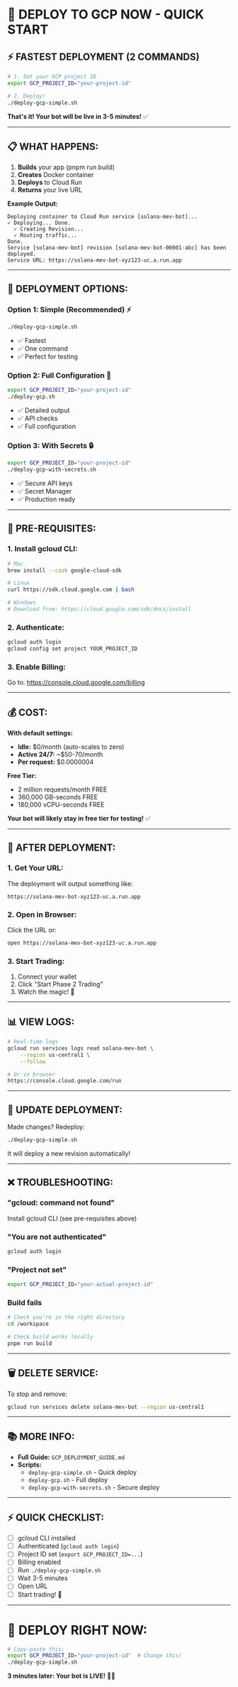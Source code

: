 # 🚀 DEPLOY TO GCP NOW - QUICK START

## ⚡ **FASTEST DEPLOYMENT (2 COMMANDS)**

```bash
# 1. Set your GCP project ID
export GCP_PROJECT_ID="your-project-id"

# 2. Deploy!
./deploy-gcp-simple.sh
```

**That's it! Your bot will be live in 3-5 minutes!** ✅

---

## 📋 **WHAT HAPPENS:**

1. **Builds** your app (pnpm run build)
2. **Creates** Docker container
3. **Deploys** to Cloud Run
4. **Returns** your live URL

**Example Output:**
```
Deploying container to Cloud Run service [solana-mev-bot]...
✓ Deploying... Done.
  ✓ Creating Revision...
  ✓ Routing traffic...
Done.
Service [solana-mev-bot] revision [solana-mev-bot-00001-abc] has been deployed.
Service URL: https://solana-mev-bot-xyz123-uc.a.run.app
```

---

## 🎯 **DEPLOYMENT OPTIONS:**

### **Option 1: Simple (Recommended)** ⚡
```bash
./deploy-gcp-simple.sh
```
- ✅ Fastest
- ✅ One command
- ✅ Perfect for testing

### **Option 2: Full Configuration** 🔧
```bash
export GCP_PROJECT_ID="your-project-id"
./deploy-gcp.sh
```
- ✅ Detailed output
- ✅ API checks
- ✅ Full configuration

### **Option 3: With Secrets** 🔒
```bash
export GCP_PROJECT_ID="your-project-id"
./deploy-gcp-with-secrets.sh
```
- ✅ Secure API keys
- ✅ Secret Manager
- ✅ Production ready

---

## 📝 **PRE-REQUISITES:**

### **1. Install gcloud CLI:**
```bash
# Mac
brew install --cask google-cloud-sdk

# Linux
curl https://sdk.cloud.google.com | bash

# Windows
# Download from: https://cloud.google.com/sdk/docs/install
```

### **2. Authenticate:**
```bash
gcloud auth login
gcloud config set project YOUR_PROJECT_ID
```

### **3. Enable Billing:**
Go to: https://console.cloud.google.com/billing

---

## 💰 **COST:**

**With default settings:**
- **Idle:** $0/month (auto-scales to zero)
- **Active 24/7:** ~$50-70/month
- **Per request:** $0.0000004

**Free Tier:**
- 2 million requests/month FREE
- 360,000 GB-seconds FREE
- 180,000 vCPU-seconds FREE

**Your bot will likely stay in free tier for testing!** ✅

---

## 🎉 **AFTER DEPLOYMENT:**

### **1. Get Your URL:**
The deployment will output something like:
```
https://solana-mev-bot-xyz123-uc.a.run.app
```

### **2. Open in Browser:**
Click the URL or:
```bash
open https://solana-mev-bot-xyz123-uc.a.run.app
```

### **3. Start Trading:**
1. Connect your wallet
2. Click "Start Phase 2 Trading"
3. Watch the magic! 🎯

---

## 📊 **VIEW LOGS:**

```bash
# Real-time logs
gcloud run services logs read solana-mev-bot \
    --region us-central1 \
    --follow

# Or in browser
https://console.cloud.google.com/run
```

---

## 🔄 **UPDATE DEPLOYMENT:**

Made changes? Redeploy:
```bash
./deploy-gcp-simple.sh
```

It will deploy a new revision automatically!

---

## ❌ **TROUBLESHOOTING:**

### **"gcloud: command not found"**
Install gcloud CLI (see pre-requisites above)

### **"You are not authenticated"**
```bash
gcloud auth login
```

### **"Project not set"**
```bash
export GCP_PROJECT_ID="your-actual-project-id"
```

### **Build fails**
```bash
# Check you're in the right directory
cd /workspace

# Check build works locally
pnpm run build
```

---

## 🗑️ **DELETE SERVICE:**

To stop and remove:
```bash
gcloud run services delete solana-mev-bot --region us-central1
```

---

## 📚 **MORE INFO:**

- **Full Guide:** `GCP_DEPLOYMENT_GUIDE.md`
- **Scripts:**
  - `deploy-gcp-simple.sh` - Quick deploy
  - `deploy-gcp.sh` - Full deploy
  - `deploy-gcp-with-secrets.sh` - Secure deploy

---

## ⚡ **QUICK CHECKLIST:**

- [ ] gcloud CLI installed
- [ ] Authenticated (`gcloud auth login`)
- [ ] Project ID set (`export GCP_PROJECT_ID=...`)
- [ ] Billing enabled
- [ ] Run `./deploy-gcp-simple.sh`
- [ ] Wait 3-5 minutes
- [ ] Open URL
- [ ] Start trading! 🚀

---

# 🎯 **DEPLOY RIGHT NOW:**

```bash
# Copy-paste this:
export GCP_PROJECT_ID="your-project-id"  # Change this!
./deploy-gcp-simple.sh
```

**3 minutes later: Your bot is LIVE!** 🎉💎
